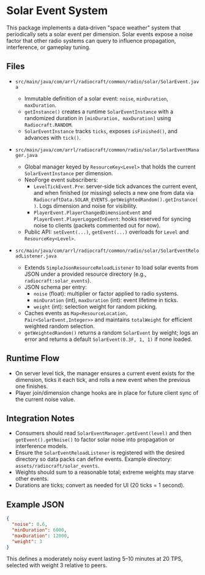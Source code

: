 # Solar Event System

This package implements a data‑driven "space weather" system that periodically sets a solar event per dimension. Solar events expose a noise factor that other radio systems can query to influence propagation, interference, or gameplay tuning.

## Files

- `src/main/java/com/arrl/radiocraft/common/radio/solar/SolarEvent.java`
  - Immutable definition of a solar event: `noise`, `minDuration`, `maxDuration`.
  - `getInstance()` creates a runtime `SolarEventInstance` with a randomized duration in `[minDuration, maxDuration]` using `Radiocraft.RANDOM`.
  - `SolarEventInstance` tracks `ticks`, exposes `isFinished()`, and advances with `tick()`.

- `src/main/java/com/arrl/radiocraft/common/radio/solar/SolarEventManager.java`
  - Global manager keyed by `ResourceKey<Level>` that holds the current `SolarEventInstance` per dimension.
  - NeoForge event subscribers:
    - `LevelTickEvent.Pre`: server‑side tick advances the current event, and when finished (or missing) selects a new one from data via `RadiocraftData.SOLAR_EVENTS.getWeightedRandom().getInstance()`. Logs dimension and noise for visibility.
    - `PlayerEvent.PlayerChangedDimensionEvent` and `PlayerEvent.PlayerLoggedInEvent`: hooks reserved for syncing noise to clients (packets commented out for now).
  - Public API: `setEvent(...)`, `getEvent(...)` overloads for `Level` and `ResourceKey<Level>`.

- `src/main/java/com/arrl/radiocraft/common/radio/solar/SolarEventReloadListener.java`
  - Extends `SimpleJsonResourceReloadListener` to load solar events from JSON under a provided resource directory (e.g., `radiocraft:solar_events`).
  - JSON schema per entry:
    - `noise` (float): multiplier or factor applied to radio systems.
    - `minDuration` (int), `maxDuration` (int): event lifetime in ticks.
    - `weight` (int): selection weight for random picking.
  - Caches events as `Map<ResourceLocation, Pair<SolarEvent,Integer>>` and maintains `totalWeight` for efficient weighted random selection.
  - `getWeightedRandom()` returns a random `SolarEvent` by weight; logs an error and returns a default `SolarEvent(0.3F, 1, 1)` if none loaded.

## Runtime Flow

- On server level tick, the manager ensures a current event exists for the dimension, ticks it each tick, and rolls a new event when the previous one finishes.
- Player join/dimension change hooks are in place for future client sync of the current noise value.

## Integration Notes

- Consumers should read `SolarEventManager.getEvent(level)` and then `getEvent().getNoise()` to factor solar noise into propagation or interference models.
- Ensure the `SolarEventReloadListener` is registered with the desired directory so data packs can define events. Example directory: `assets/radiocraft/solar_events`.
- Weights should sum to a reasonable total; extreme weights may starve other events.
- Durations are ticks; convert as needed for UI (20 ticks = 1 second).

## Example JSON

```json
{
  "noise": 0.6,
  "minDuration": 6000,
  "maxDuration": 12000,
  "weight": 3
}
```

This defines a moderately noisy event lasting 5–10 minutes at 20 TPS, selected with weight 3 relative to peers.
